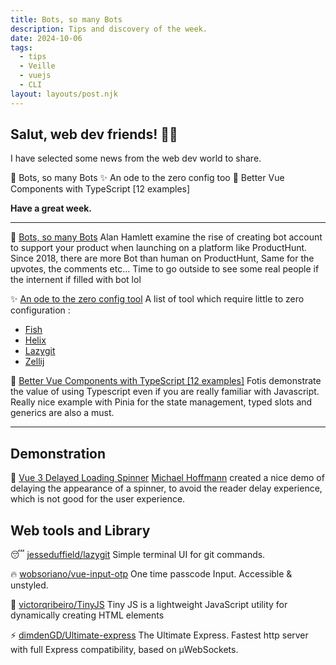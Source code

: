 ```yaml
---
title: Bots, so many Bots
description: Tips and discovery of the week.
date: 2024-10-06
tags:
  - tips
  - Veille
  - vuejs
  - CLI
layout: layouts/post.njk
---
```

## Salut, web dev friends! 🧑‍💻

I have selected some news  from the web dev world to share.

🤖 Bots, so many Bots
✨ An ode to the zero config too
🚀 Better Vue Components with TypeScript [12 examples]

**Have a great week.**

___

🤖 [Bots, so many Bots](https://wakatime.com/blog/67-bots-so-many-bots)
Alan Hamlett examine the rise of creating bot account to support your product when launching on a platform like ProductHunt. Since 2018, there are more Bot than human on ProductHunt,
Same for the upvotes, the comments etc…
Time to go outside to see some real people if the internent if filled with bot lol

✨ [An ode to the zero config tool](https://arne.me/blog/we-need-more-zero-config-tools)
A list of tool which  require little to zero configuration :
- [Fish](https://fishshell.com/)
- [Helix](https://helix-editor.com/)
- [Lazygit](https://github.com/jesseduffield/lazygit)
- [Zellij](https://zellij.dev/)

🚀 [Better Vue Components with TypeScript \[12 examples\]](qdqdq)
Fotis demonstrate the value of using Typescript even if you are really familiar with Javascript.
Really nice example with Pinia for the state management, typed slots and generics are also a must.

___

## Demonstration

🤯 [Vue 3 Delayed Loading Spinner](https://stackblitz.com/edit/vue-gb4kdb?file=src/App.vue)
[Michael Hoffmann](https://mokkapps.de/) created a nice demo of delaying the appearance of a spinner, to avoid the reader delay experience, which is not good for the user experience.

## Web tools and Library

😴 [jesseduffield/lazygit](https://github.com/jesseduffield/lazygit)
 Simple terminal UI for git commands.

🔥 [wobsoriano/vue-input-otp](https://github.com/wobsoriano/vue-input-otp)
One time passcode Input. Accessible & unstyled.

👼 [victorqribeiro/TinyJS](https://github.com/victorqribeiro/TinyJS)
Tiny JS is a lightweight JavaScript utility for dynamically creating HTML elements

⚡️ [dimdenGD/Ultimate-express](https://github.com/dimdenGD/ultimate-express)
The Ultimate Express. Fastest http server with full Express compatibility, based on µWebSockets.